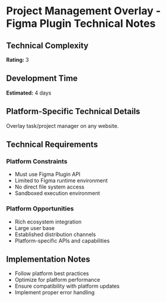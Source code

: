 # Project Management Overlay - Figma Plugin Technical Notes

## Technical Complexity
**Rating:** 3

## Development Time
**Estimated:** 4 days

## Platform-Specific Technical Details
Overlay task/project manager on any website.

## Technical Requirements

### Platform Constraints
- Must use Figma Plugin API
- Limited to Figma runtime environment
- No direct file system access
- Sandboxed execution environment

### Platform Opportunities
- Rich ecosystem integration
- Large user base
- Established distribution channels
- Platform-specific APIs and capabilities

## Implementation Notes
- Follow platform best practices
- Optimize for platform performance
- Ensure compatibility with platform updates
- Implement proper error handling
